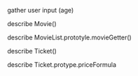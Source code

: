 <!-- create movie constructor (times, name, price mod) -->
<!-- movie getter(id) -->
gather user input (age)
<!-- diplay movie details with mod price -->

describe Movie()

<!-- test: "it should display correct movie details in console log"
code: movieName = new Movie(name, times, priceMod)
result: name, times, priceMod -->

<!-- decribe MovieList.prototype.addId()
test: It should assign an id to a movie object
code: movieName = new Movie(name, times, priceMod)
      movieName.addId()
result: name, times, priceMod, 1 -->

<!-- descibe MovieList.protoype.addMovie()
test: "it should add a movie object to the MovieList movies"
code: movieList = new MovieList()
      movieName = new Movie(name, times, priceMod)
      movieList.addMovie(movieName)
result: movieList(movieName.....) -->

describe MovieList.prototyle.movieGetter()
<!-- test: "It should return the movie object that name matches passed id"
code: movieList = new MovieList()
      movieName = new Movie(name, times, priceMod)
      movieName2 = new Movie(name2, times2, priceMod2)
      movieList.addMovie(movieName)
      movieList.movieGetter(1)
result: movieName (name, times, priceMod, 1) -->

describe Ticket()
<!-- test: "It should display correct ticket information in console"
code: newTicket = new Ticket(movieName, times)
result: newTicket (movie name, times, price) -->

describe Ticket.protype.priceFormula
<!-- test: :it should return an updated price based on price mod age if age is over 54
code: newTicket = new Ticket(movieName, times)
      newTicket.priceFormula(1, 55)
expeted output: 8 -->

<!-- test: "it should return an updated price based on price mod age if age is under 54
code: newTicket = new Ticket(movieName, times)
      newTicket.priceFormula(1, 50)
expeted output: 10 -->


